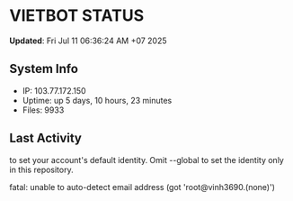 # VIETBOT STATUS
**Updated**: Fri Jul 11 06:36:24 AM +07 2025

## System Info
- IP: 103.77.172.150
- Uptime: up 5 days, 10 hours, 23 minutes
- Files: 9933

## Last Activity

to set your account's default identity.
Omit --global to set the identity only in this repository.

fatal: unable to auto-detect email address (got 'root@vinh3690.(none)')
